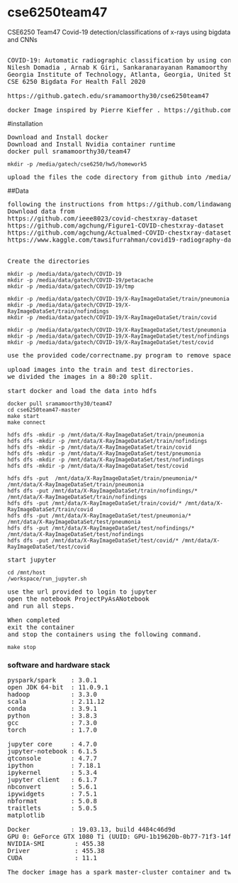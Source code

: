# cse6250team47
CSE6250 Team47 Covid-19 detection/classifications of x-rays using bigdata and CNNs
<pre>

COVID-19: Automatic radiographic classification by using convolutional neural network variants.  
Nilesh Domadia , Arnab K Giri, Sankaranarayanan Ramamoorthy and  Srimathy Thyagarajan. 
Georgia Institute of Technology, Atlanta, Georgia, United States 
CSE 6250 Bigdata For Health Fall 2020

https://github.gatech.edu/sramamoorthy30/cse6250team47

docker Image inspired by Pierre Kieffer . https://github.com/PierreKieffer/docker-spark-yarn-cluster
</pre>


#installation

<pre>Download and Install docker
Download and Install Nvidia container runtime
docker pull sramamoorthy30/team47
</pre>

```
mkdir -p /media/gatech/cse6250/hw5/homework5
```
<pre>
upload the files the code directory from github into /media/gatech/cse6250/hw5/homework5
</pre>

##Data
<pre>
following the instructions from https://github.com/lindawangg/COVID-Net/blob/master/create_COVIDx.ipynb
Download data from
https://github.com/ieee8023/covid-chestxray-dataset
https://github.com/agchung/Figure1-COVID-chestxray-dataset
https://github.com/agchung/Actualmed-COVID-chestxray-dataset
https://www.kaggle.com/tawsifurrahman/covid19-radiography-database


Create the directories
</pre>
```
mkdir -p /media/data/gatech/COVID-19
mkdir -p /media/data/gatech/COVID-19/petacache
mkdir -p /media/data/gatech/COVID-19/tmp

mkdir -p /media/data/gatech/COVID-19/X-RayImageDataSet/train/pneumonia  
mkdir -p /media/data/gatech/COVID-19/X-RayImageDataSet/train/nofindings
mkdir -p /media/data/gatech/COVID-19/X-RayImageDataSet/train/covid  

mkdir -p /media/data/gatech/COVID-19/X-RayImageDataSet/test/pneumonia  
mkdir -p /media/data/gatech/COVID-19/X-RayImageDataSet/test/nofindings
mkdir -p /media/data/gatech/COVID-19/X-RayImageDataSet/test/covid  
```
<pre>
use the provided code/correctname.py program to remove spaces etc in filenames of the images.

upload images into the train and test directories.
we divided the images in a 80:20 split.

start docker and load the data into hdfs
</pre>
```
docker pull sramamoorthy30/team47
cd cse6250team47-master
make start
make connect

hdfs dfs -mkdir -p /mnt/data/X-RayImageDataSet/train/pneumonia
hdfs dfs -mkdir -p /mnt/data/X-RayImageDataSet/train/nofindings
hdfs dfs -mkdir -p /mnt/data/X-RayImageDataSet/train/covid
hdfs dfs -mkdir -p /mnt/data/X-RayImageDataSet/test/pneumonia
hdfs dfs -mkdir -p /mnt/data/X-RayImageDataSet/test/nofindings
hdfs dfs -mkdir -p /mnt/data/X-RayImageDataSet/test/covid

hdfs dfs -put  /mnt/data/X-RayImageDataSet/train/pneumonia/* /mnt/data/X-RayImageDataSet/train/pneumonia   
hdfs dfs -put /mnt/data/X-RayImageDataSet/train/nofindings/* /mnt/data/X-RayImageDataSet/train/nofindings
hdfs dfs -put /mnt/data/X-RayImageDataSet/train/covid/* /mnt/data/X-RayImageDataSet/train/covid
hdfs dfs -put /mnt/data/X-RayImageDataSet/test/pneumonia/* /mnt/data/X-RayImageDataSet/test/pneumonia
hdfs dfs -put /mnt/data/X-RayImageDataSet/test/nofindings/* /mnt/data/X-RayImageDataSet/test/nofindings
hdfs dfs -put /mnt/data/X-RayImageDataSet/test/covid/* /mnt/data/X-RayImageDataSet/test/covid
```

<pre>
start jupyter
</pre>

```
cd /mnt/host
/workspace/run_jupyter.sh
```
<pre>
use the url provided to login to jupyter
open the notebook ProjectPyAsANotebook
and run all steps.

When completed
exit the container
and stop the containers using the following command.
</pre>
```
make stop
```
### software and hardware stack
<pre>
pyspark/spark    : 3.0.1 
open JDK 64-bit  : 11.0.9.1
hadoop           : 3.3.0 
scala            : 2.11.12 
conda            : 3.9.1 
python           : 3.8.3 
gcc              : 7.3.0 
torch            : 1.7.0

jupyter core     : 4.7.0
jupyter-notebook : 6.1.5
qtconsole        : 4.7.7
ipython          : 7.18.1
ipykernel        : 5.3.4
jupyter client   : 6.1.7
nbconvert        : 5.6.1
ipywidgets       : 7.5.1
nbformat         : 5.0.8
traitlets        : 5.0.5
matplotlib

Docker           : 19.03.13, build 4484c46d9d
GPU 0: GeForce GTX 1080 Ti (UUID: GPU-1b19620b-0b77-71f3-14fb-bb0ebba1468f)
NVIDIA-SMI        : 455.38       
Driver            : 455.38       
CUDA              : 11.1

The docker image has a spark master-cluster container and two slave containers

</pre>

